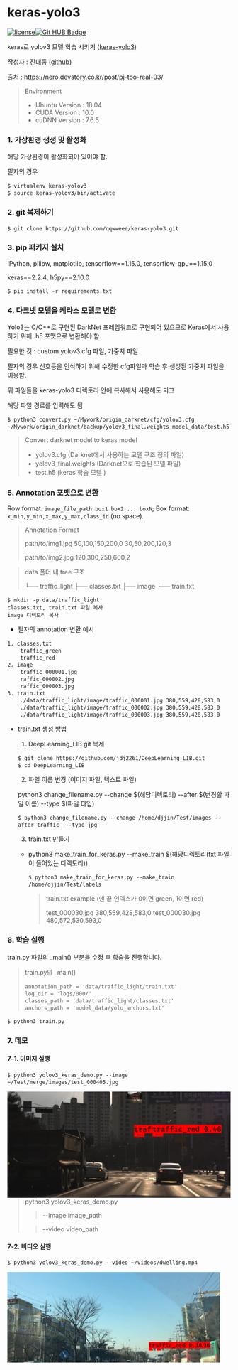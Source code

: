 # keras-yolo3

[![license](https://img.shields.io/github/license/mashape/apistatus.svg)](LICENSE)[![Git HUB Badge](http://img.shields.io/badge/-Tech%20blog-black?style=flat-square&logo=github&link=https://github.com/jdj2261)](https://github.com/jdj2261)

keras로 yolov3 모델 학습 시키기 ([keras-yolo3](https://github.com/qqwweee/keras-yolo3.git))

작성자 : 진대종 ([github](https://github.com/jdj2261))

출처 : https://nero.devstory.co.kr/post/pj-too-real-03/

> Environment
>
> - Ubuntu Version : 18.04
> - CUDA Version : 10.0
> - cuDNN Version :  7.6.5
>



### 1. 가상환경 생성 및 활성화

해당 가상환경이 활성화되어 있어야 함.

필자의 경우 

~~~
$ virtualenv keras-yolov3
$ source keras-yolov3/bin/activate
~~~



### 2. git 복제하기

~~~
$ git clone https://github.com/qqwweee/keras-yolo3.git
~~~



### 3. pip 패키지 설치

IPython, pillow, matplotlib, tensorflow==1.15.0, tensorflow-gpu==1.15.0

keras==2.2.4, h5py==2.10.0

~~~
$ pip install -r requirements.txt
~~~



### 4. 다크넷 모델을 케라스 모델로 변환

 Yolo3는 C/C++로 구현된 DarkNet 프레임워크로 구현되어 있으므로 Keras에서 사용하기 위해 .h5 포맷으로 변환해야 함.

필요한 것 : custom yolov3.cfg 파일, 가중치 파일 

필자의 경우 신호등을 인식하기 위해 수정한 cfg파일과 학습 후 생성된 가중치 파일을 이용함. 

위 파일들을 keras-yolo3 디렉토리 안에 복사해서 사용해도 되고

 해당 파일 경로를 입력해도 됨

~~~
$ python3 convert.py ~/Mywork/origin_darknet/cfg/yolov3.cfg ~/Mywork/origin_darknet/backup/yolov3_final.weights model_data/test.h5
~~~

> Convert darknet model to keras model
>
> -  yolov3.cfg (Darknet에서 사용하는 모델 구조 정의 파일)
> - yolov3_final.weights (Darknet으로 학습된 모델 파일) 
> - test.h5 (keras 학습 모델 )



### 5. Annotation 포맷으로 변환

Row format: `image_file_path box1 box2 ... boxN`;
Box format: `x_min,y_min,x_max,y_max,class_id` (no space).

> Annotation Format
>
> path/to/img1.jpg 50,100,150,200,0 30,50,200,120,3
>
> path/to/img2.jpg 120,300,250,600,2

> data 폴더 내 tree 구조
>
> └── traffic_light
>     ├── classes.txt
>     ├── image
>     └── train.txt

~~~
$ mkdir -p data/traffic_light
classes.txt, train.txt 파일 복사
image 디렉토리 복사
~~~

- 필자의 annotation 변환 예시

~~~
1. classes.txt
	traffic_green
	traffic_red
2. image
	traffic_000001.jpg
	raffic_000002.jpg
	raffic_000003.jpg
3. train.txt
	./data/traffic_light/image/traffic_000001.jpg 380,559,428,583,0
	./data/traffic_light/image/traffic_000002.jpg 380,559,428,583,0
	./data/traffic_light/image/traffic_000003.jpg 380,559,428,583,0
~~~

- train.txt 생성 방법

  1) DeepLearning_LIB git 복제 

  ~~~
  $ git clone https://github.com/jdj2261/DeepLearning_LIB.git
  $ cd DeepLearning_LIB
  ~~~

  2)  파일 이름 변경 (이미지 파일, 텍스트 파일)

  python3 change_filename.py --change $(해당디렉토리) --after $(변경할 파일 이름) --type $(파일 타입)

  ~~~
  $ python3 change_filename.py --change /home/djjin/Test/images --after traffic_ --type jpg
  ~~~

  3) train.txt 만들기

  - python3 make_train_for_keras.py --make_train $(해당디렉토리(txt 파일이 들어있는 디렉토리))

    ~~~
    $ python3 make_train_for_keras.py --make_train /home/djjin/Test/labels
    ~~~

    > train.txt example (맨 끝 인덱스가 0이면 green, 1이면 red)
    >
    > test_000030.jpg 380,559,428,583,0
    > test_000030.jpg 480,572,530,593,0



### 6. 학습 실행

train.py 파일의 _main() 부분을 수정 후 학습을 진행합니다.

> train.py의 _main()
>
> ~~~
> annotation_path = 'data/traffic_light/train.txt'
> log_dir = 'logs/000/'
> classes_path = 'data/traffic_light/classes.txt'
> anchors_path = 'model_data/yolo_anchors.txt'
> ~~~

~~~
$ python3 train.py
~~~



### 7. 데모

#### 7-1. 이미지 실행

~~~
$ python3 yolov3_keras_demo.py --image ~/Test/merge/images/test_000405.jpg 
~~~

<img src="images/image_result.png" align="left" alt="image-20210224160149607" style="zoom:67%;" width="800"/>

> python3 yolov3_keras_demo.py 
>
> > --image image_path
>
> > --video video_path

#### 7-2. 비디오 실행

~~~
$ python3 yolov3_keras_demo.py --video ~/Videos/dwelling.mp4
~~~

<img src="images/video_result.png" alt="image-20210224160259809" align="left" style="zoom: 80%;" width="600"/>



